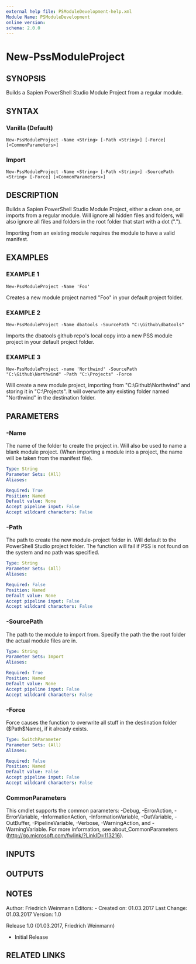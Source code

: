 ```yaml
---
external help file: PSModuleDevelopment-help.xml
Module Name: PSModuleDevelopment
online version:
schema: 2.0.0
---
```


# New-PssModuleProject

## SYNOPSIS
Builds a Sapien PowerShell Studio Module Project from a regular module.

## SYNTAX

### Vanilla (Default)
```
New-PssModuleProject -Name <String> [-Path <String>] [-Force] [<CommonParameters>]
```

### Import
```
New-PssModuleProject -Name <String> [-Path <String>] -SourcePath <String> [-Force] [<CommonParameters>]
```

## DESCRIPTION
Builds a Sapien PowerShell Studio Module Project, either a clean one, or imports from a regular module.
Will ignore all hidden files and folders, will also ignore all files and folders in the root folder that start with a dot (".").

Importing from an existing module requires the module to have a valid manifest.

## EXAMPLES

### EXAMPLE 1
```
New-PssModuleProject -Name 'Foo'
```

Creates a new module project named "Foo" in your default project folder.

### EXAMPLE 2
```
New-PssModuleProject -Name dbatools -SourcePath "C:\Github\dbatools"
```

Imports the dbatools github repo's local copy into a new PSS module project in your default project folder.

### EXAMPLE 3
```
New-PssModuleProject -name 'Northwind' -SourcePath "C:\Github\Northwind" -Path "C:\Projects" -Force
```

Will create a new module project, importing from "C:\Github\Northwind" and storing it in "C:\Projects".
It will overwrite any existing folder named "Northwind" in the destination folder.

## PARAMETERS

### -Name
The name of the folder to create the project in.
Will also be used to name a blank module project.
(When importing a module into a project, the name will be taken from the manifest file).

```yaml
Type: String
Parameter Sets: (All)
Aliases:

Required: True
Position: Named
Default value: None
Accept pipeline input: False
Accept wildcard characters: False
```

### -Path
The path to create the new module-project folder in.
Will default to the PowerShell Studio project folder.
The function will fail if PSS is not found on the system and no path was specified.

```yaml
Type: String
Parameter Sets: (All)
Aliases:

Required: False
Position: Named
Default value: None
Accept pipeline input: False
Accept wildcard characters: False
```

### -SourcePath
The path to the module to import from.
Specify the path the the root folder the actual module files are in.

```yaml
Type: String
Parameter Sets: Import
Aliases:

Required: True
Position: Named
Default value: None
Accept pipeline input: False
Accept wildcard characters: False
```

### -Force
Force causes the function to overwrite all stuff in the destination folder ($Path\$Name), if it already exists.

```yaml
Type: SwitchParameter
Parameter Sets: (All)
Aliases:

Required: False
Position: Named
Default value: False
Accept pipeline input: False
Accept wildcard characters: False
```

### CommonParameters
This cmdlet supports the common parameters: -Debug, -ErrorAction, -ErrorVariable, -InformationAction, -InformationVariable, -OutVariable, -OutBuffer, -PipelineVariable, -Verbose, -WarningAction, and -WarningVariable.
For more information, see about_CommonParameters (http://go.microsoft.com/fwlink/?LinkID=113216).

## INPUTS

## OUTPUTS

## NOTES
Author:      Friedrich Weinmann
Editors:     -
Created on:  01.03.2017
Last Change: 01.03.2017
Version:     1.0

Release 1.0 (01.03.2017, Friedrich Weinmann)
- Initial Release

## RELATED LINKS
